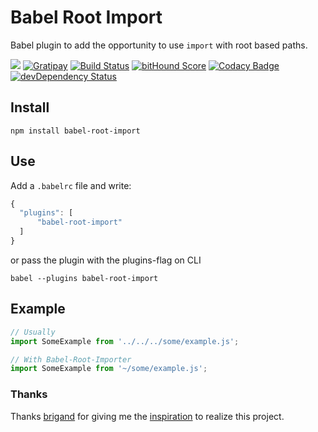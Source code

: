 # Babel Root Import
Babel plugin to add the opportunity to use `import` with root based paths.

![](https://img.shields.io/badge/unicorn-approved-blue.svg)
[![Gratipay](http://img.shields.io/gratipay/michaelzoidl.svg)](https://gratipay.com/michaelzoidl/)
[![Build Status](https://travis-ci.org/michaelzoidl/babel-root-import.svg?branch=master)](https://travis-ci.org/michaelzoidl/babel-root-import)
[![bitHound Score](https://www.bithound.io/github/michaelzoidl/babel-root-import/badges/score.svg)](https://www.bithound.io/github/michaelzoidl/babel-root-import)
[![Codacy Badge](https://img.shields.io/codacy/98f77bcc84964e67a2754e563b962d27.svg)](https://www.codacy.com/app/me_1438/both-io)
[![devDependency Status](https://david-dm.org/michaelzoidl/babel-root-import/dev-status.svg)](https://david-dm.org/michaelzoidl/babel-root-import#info=devDependencies)

## Install
```
npm install babel-root-import
```

## Use
Add a `.babelrc` file and write:
```javascript
{
  "plugins": [
      "babel-root-import"
  ]
}
```
or pass the plugin with the plugins-flag on CLI
```
babel --plugins babel-root-import
```

## Example
```javascript
// Usually
import SomeExample from '../../../some/example.js';

// With Babel-Root-Importer
import SomeExample from '~/some/example.js';
```

### Thanks
Thanks [brigand](https://github.com/brigand) for giving me the [inspiration](http://stackoverflow.com/a/31069137/1624739) to realize this project.
